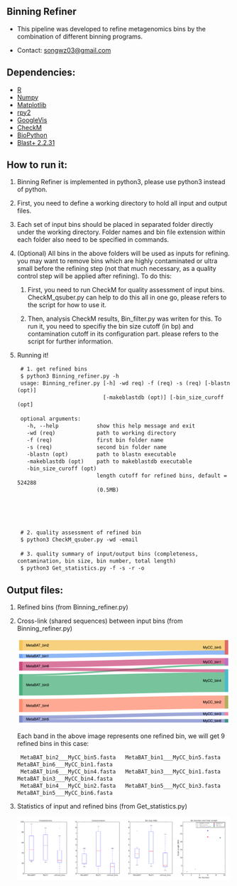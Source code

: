 Binning Refiner
---

+ This pipeline was developed to refine metagenomics bins by the combination of different binning programs.

+ Contact: songwz03@gmail.com

Dependencies:
---

+ [R](https://www.r-project.org)
+ [Numpy](http://www.numpy.org)
+ [Matplotlib](http://matplotlib.org)
+ [rpy2](http://rpy2.bitbucket.org)
+ [GoogleVis](https://github.com/mages/googleVis#googlevis)
+ [CheckM](http://ecogenomics.github.io/CheckM/)
+ [BioPython](https://github.com/biopython/biopython.github.io/)
+ [Blast+ 2.2.31](http://www.ncbi.nlm.nih.gov/news/06-16-2015-blast-plus-update/)


How to run it:
---

1. Binning Refiner is implemented in python3, please use python3 instead of python.

1. First, you need to define a working directory to hold all input and output files.

1. Each set of input bins should be placed in separated folder directly under the working directory. Folder names and
bin file extension within each folder also need to be specified in commands.

1. (Optional) All bins in the above folders will be used as inputs for refining. you may want to remove bins which
are highly contaminated or ultra small before the refining step (not that much necessary, as a quality control step will
be applied after refining). To do this:

    1. First, you need to run CheckM for quality assessment of input bins. CheckM_qsuber.py can help to do this all in
    one go, please refers to the script for how to use it.

    1. Then, analysis CheckM results, Bin_filter.py was writen for this. To run it, you need to specifiy the bin size
    cutoff (in bp) and contamination cutoff in its configuration part. please refers to the script for further information.

1. Running it!

        # 1. get refined bins
        $ python3 Binning_refiner.py -h
        usage: Binning_refiner.py [-h] -wd req) -f (req) -s (req) [-blastn (opt)]
                                  [-makeblastdb (opt)] [-bin_size_curoff (opt]

        optional arguments:
          -h, --help            show this help message and exit
          -wd (req)             path to working directory
          -f (req)              first bin folder name
          -s (req)              second bin folder name
          -blastn (opt)         path to blastn executable
          -makeblastdb (opt)    path to makeblastdb executable
          -bin_size_curoff (opt)
                                length cutoff for refined bins, default = 524288
                                (0.5MB)





        # 2. quality assessment of refined bin
        $ python3 CheckM_qsuber.py -wd -email

        # 3. quality summary of input/output bins (completeness, contamination, bin size, bin number, total length)
        $ python3 Get_statistics.py -f -s -r -o

Output files:
---

1. Refined bins (from Binning_refiner.py)

1. Cross-link (shared sequences) between input bins (from Binning_refiner.py)

    ![Sankey_plot](doc/images/sankey_plot.jpg)

    Each band in the above image represents one refined bin, we will get 9 refined bins in this case:

        MetaBAT_bin2___MyCC_bin5.fasta   MetaBAT_bin1___MyCC_bin5.fasta   MetaBAT_bin6___MyCC_bin1.fasta
        MetaBAT_bin6___MyCC_bin4.fasta   MetaBAT_bin3___MyCC_bin1.fasta   MetaBAT_bin3___MyCC_bin4.fasta
        MetaBAT_bin4___MyCC_bin2.fasta   MetaBAT_bin5___MyCC_bin3.fasta   MetaBAT_bin5___MyCC_bin6.fasta

1. Statistics of input and refined bins (from Get_statistics.py)

    ![Statistics](doc/images/statistics.png)

